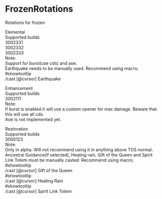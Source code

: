 # FrozenRotations
Rotations for frozen

Elemental  
Supported builds  
3002331  
3002332  
3002333  
Note:  
Support for burst(use cds) and aoe.  
Earthquake needs to be manually used. Recommend using macro;  
#showtooltip  
/cast [@cursor] Earthquake  
  
Enhancement  
Supported builds  
3002111  
Note:  
If burst is enabled it will use a custom opener for max damage. Beware that this will use all cds.  
Aoe is not implemented yet.  
  
Restoration  
Supported builds  
3000123  
Note:  
Only in alpha. Will not recommend using it in anything above TOS normal.  
Ancestral Guidance(if selected), Healing rain, Gift of the Queen and Spirit Link Totem must be manually casted. Recommend using macro;  
#showtooltip  
/cast [@cursor] Gift of the Queen  
#showtooltip  
/cast [@cursor] Healing Rain  
#showtooltip  
/cast [@cursor] Spirit Link Totem  
